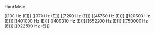 Haut Mole

[[190 Hz (E)]]
[[370 Hz (E)]]
[[7250 Hz (E)]]
[[45750 Hz (E)]]
[[120500 Hz (E)]]
[[401000 Hz (E)]]
[[409310 Hz (E)]]
[[552200 Hz (E)]]
[[750000 Hz (E)]]
[[922530 Hz (E)]]